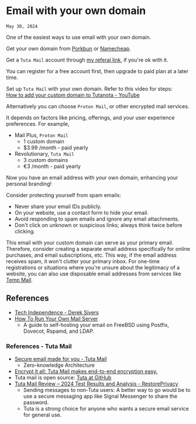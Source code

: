 # Email with your own domain
`May 30, 2024`

One of the easiest ways to use email with your own domain.

Get your own domain from [Porkbun](https://porkbun.com/) or [Namecheap](https://namecheap.com/).

Get a `Tuta Mail` account through [my referal link](https://app.tuta.com/signup?ref=VTBEVVg3WnU), if you're ok with it.

You can register for a free account first, then upgrade to paid plan at a later time.

Set up `Tuta Mail` with your own domain. Refer to this video for steps:<br>
[How to add your custom domain to Tutanota - YouTube](https://www.youtube.com/watch?v=NKYyqRtRc0o)

Alternatively you can choose `Proton Mail`, or other encrypted mail services. 

It depends on factors like pricing, offerings, and your user experience preferences. For example,
- Mail Plus, `Proton Mail`
	- 1 custom domain
	- $3.99 /month - paid yearly
- Revolutionary, `Tuta Mail`
	- 3 custom domains
	- €3 /month - paid yearly

Now you have an email address with your own domain, enhancing your personal branding!

Consider protecting yourself from spam emails:
- Never share your email IDs publicly.
- On your website, use a contact form to hide your email.
- Avoid responding to spam emails and ignore any email attachments.
- Don't click on unknown or suspicious links; always think twice before clicking.

This email with your custom domain can serve as your primary email. Therefore, consider creating a separate email address specifically for online purchases, and email subscriptions, etc. This way, if the email address receives spam, it won't clutter your primary inbox. For one-time registrations or situations where you're unsure about the legitimacy of a website, you can also use disposable email addresses from services like [Temp Mail](https://temp-mail.org/).

## References
- [Tech Independence - Derek Sivers](https://sive.rs/ti)
- [How To Run Your Own Mail Server](https://c0ffee.net/blog/mail-server-guide/)
	- A guide to self-hosting your email on FreeBSD using Postfix, Dovecot, Rspamd, and LDAP.

### References - Tuta Mail
- [Secure email made for you - Tuta Mail](https://tuta.com/security)
	- Zero-knowledge Architecture
- [Encrypt it all: Tuta Mail makes end-to-end encryption easy.](https://tuta.com/encryption)
- Tuta mail is open source: [Tuta at GitHub](https://github.com/tutao/tutanota)
- [Tuta Mail Review – 2024 Test Results and Analysis - RestorePrivacy](https://restoreprivacy.com/email/reviews/tuta-mail/)
	- Sending messages to non-Tuta users: A better way to go would be to use a secure messaging app like Signal Messenger to share the password.
	- Tuta is a strong choice for anyone who wants a secure email service for general use. 
